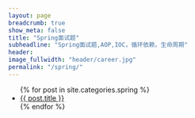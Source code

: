 ```yaml
---
layout: page
breadcrumb: true
show_meta: false
title: "Spring面试题"
subheadline: "Spring面试题,AOP,IOC，循环依赖，生命周期"
header:
image_fullwidth: "header/career.jpg"
permalink: "/spring/"
---
```

<ul>
    {% for post in site.categories.spring %}
    <li><a href="{{ site.url }}{{ site.baseurl }}{{ post.url }}">{{ post.title }}</a></li>
    {% endfor %}
</ul>